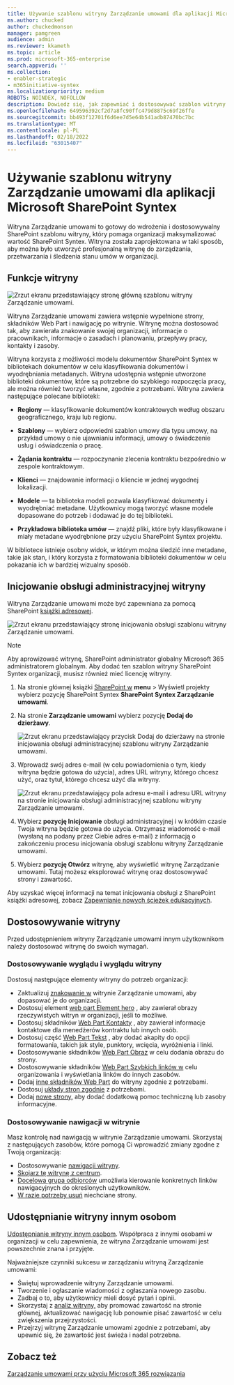 ```yaml
---
title: Używanie szablonu witryny Zarządzanie umowami dla aplikacji Microsoft SharePoint Syntex
ms.author: chucked
author: chuckedmonson
manager: pamgreen
audience: admin
ms.reviewer: kkameth
ms.topic: article
ms.prod: microsoft-365-enterprise
search.appverid: ''
ms.collection:
- enabler-strategic
- m365initiative-syntex
ms.localizationpriority: medium
ROBOTS: NOINDEX, NOFOLLOW
description: Dowiedz się, jak zapewniać i dostosowywać szablon witryny Zarządzanie umowami oraz jak go używać w aplikacji Microsoft SharePoint Syntex.
ms.openlocfilehash: 649596392cf2d7a8fc90ffc479d8875c69f26ffe
ms.sourcegitcommit: bb493f12701f6d6ee7d5e64b541adb87470bc7bc
ms.translationtype: MT
ms.contentlocale: pl-PL
ms.lasthandoff: 02/18/2022
ms.locfileid: "63015407"
---
```

# <a name="use-the-contracts-management-site-template-for-microsoft-sharepoint-syntex"></a>Używanie szablonu witryny Zarządzanie umowami dla aplikacji Microsoft SharePoint Syntex

Witryna Zarządzanie umowami to gotowy do wdrożenia i dostosowywalny SharePoint szablonu witryny, który pomaga organizacji maksymalizować wartość SharePoint Syntex. Witryna została zaprojektowana w taki sposób, aby można było utworzyć profesjonalną witrynę do zarządzania, przetwarzania i śledzenia stanu umów w organizacji.

## <a name="features-of-the-site"></a>Funkcje witryny

![Zrzut ekranu przedstawiający stronę główną szablonu witryny Zarządzanie umowami.](../media/content-understanding/contracts-management-site-home-page.png)

Witryna Zarządzanie umowami zawiera wstępnie wypełnione strony, składników Web Part i nawigację po witrynie. Witrynę można dostosować tak, aby zawierała znakowanie swojej organizacji, informacje o pracownikach, informacje o zasadach i planowaniu, przepływy pracy, kontakty i zasoby.

Witryna korzysta z możliwości modelu dokumentów SharePoint Syntex w bibliotekach dokumentów w celu klasyfikowania dokumentów i wyodrębniania metadanych. Witryna udostępnia wstępnie utworzone biblioteki dokumentów, które są potrzebne do szybkiego rozpoczęcia pracy, ale można również tworzyć własne, zgodnie z potrzebami. Witryna zawiera następujące polecane biblioteki:

- **Regiony** — klasyfikowanie dokumentów kontraktowych według obszaru geograficznego, kraju lub regionu.

- **Szablony** — wybierz odpowiedni szablon umowy dla typu umowy, na przykład umowy o nie ujawnianiu informacji, umowy o świadczenie usług i oświadczenia o pracę.

- **Żądania kontraktu** — rozpoczynanie zlecenia kontraktu bezpośrednio w zespole kontraktowym.

- **Klienci** — znajdowanie informacji o kliencie w jednej wygodnej lokalizacji.

- **Modele** — ta biblioteka modeli pozwala klasyfikować dokumenty i wyodrębniać metadane. Użytkownicy mogą tworzyć własne modele dopasowane do potrzeb i dodawać je do tej biblioteki.

- **Przykładowa biblioteka umów** — znajdź pliki, które były klasyfikowane i miały metadane wyodrębnione przy użyciu SharePoint Syntex projektu. 

W bibliotece istnieje osobny widok, w którym można śledzić inne metadane, takie jak stan, i który korzysta z formatowania biblioteki dokumentów w celu pokazania ich w bardziej wizualny sposób.

## <a name="provision-the-site"></a>Inicjowanie obsługi administracyjnej witryny

Witryna Zarządzanie umowami może być zapewniana za pomocą SharePoint [książki adresowej](https://lookbook.microsoft.com/).

![Zrzut ekranu przedstawiający stronę inicjowania obsługi szablonu witryny Zarządzanie umowami.](../media/content-understanding/contracts-management-site-provisioning-page.png)

> [!NOTE]
> Aby aprowizować witrynę, SharePoint administrator globalny Microsoft 365 administratorem globalnym. Aby dodać ten szablon witryny SharePoint Syntex organizacji, musisz również mieć licencję witryny.

1. Na stronie głównej książki [SharePoint w](https://lookbook.microsoft.com/) **menu** >  Wyświetl projekty wybierz pozycję SharePoint Syntex **SharePoint Syntex Zarządzanie umowami**.

2. Na stronie **Zarządzanie umowami** wybierz pozycję **Dodaj do dzierżawy**.

    ![Zrzut ekranu przedstawiający przycisk Dodaj do dzierżawy na stronie inicjowania obsługi administracyjnej szablonu witryny Zarządzanie umowami.](../media/content-understanding/contracts-management-site-add-to-your-tenant.png)

3. Wprowadź swój adres e-mail (w celu powiadomienia o tym, kiedy witryna będzie gotowa do użycia), adres URL witryny, którego chcesz użyć, oraz tytuł, którego chcesz użyć dla witryny. 

    ![Zrzut ekranu przedstawiający pola adresu e-mail i adresu URL witryny na stronie inicjowania obsługi administracyjnej szablonu witryny Zarządzanie umowami.](../media/content-understanding/contracts-management-email-and-site-url.png)

4. Wybierz **pozycję Inicjowanie** obsługi administracyjnej i w krótkim czasie Twoja witryna będzie gotowa do użycia. Otrzymasz wiadomość e-mail (wysłaną na podany przez Ciebie adres e-mail) z informacją o zakończeniu procesu inicjowania obsługi szablonu witryny Zarządzanie umowami.

5. Wybierz **pozycję Otwórz** witrynę, aby wyświetlić witrynę Zarządzanie umowami. Tutaj możesz eksplorować witrynę oraz dostosowywać strony i zawartość. 

Aby uzyskać więcej informacji na temat inicjowania obsługi z SharePoint książki adresowej, zobacz [Zapewnianie nowych ścieżek edukacyjnych](/office365/customlearning/custom_provision).

## <a name="customize-the-site"></a>Dostosowywanie witryny

Przed udostępnieniem witryny Zarządzanie umowami innym użytkownikom należy dostosować witrynę do swoich wymagań. 

### <a name="customize-the-look-and-feel-of-your-site"></a>Dostosowywanie wyglądu i wyglądu witryny

Dostosuj następujące elementy witryny do potrzeb organizacji:

- Zaktualizuj [znakowanie w](https://support.microsoft.com/office/customize-your-sharepoint-site-320b43e5-b047-4fda-8381-f61e8ac7f59b) witrynie Zarządzanie umowami, aby dopasować je do organizacji.
- Dostosuj element [web part Element hero](https://support.microsoft.com/office/use-the-hero-web-part-d57f449b-19a0-4b0d-8ce3-be5866430645) , aby zawierał obrazy rzeczywistych witryn w organizacji, jeśli to możliwe.
- Dostosuj składników [Web Part Kontakty](https://support.microsoft.com/office/show-people-profiles-on-your-page-with-the-people-web-part-7e52c5f6-2d72-48fa-a9d3-d2750765fa05) , aby zawierał informacje kontaktowe dla menedżerów kontraktu lub innych osób.
- Dostosuj część [Web Part Tekst](https://support.microsoft.com/office/add-text-and-tables-to-your-page-with-the-text-web-part-729c0aa1-bc0d-41e3-9cde-c60533f2c801) , aby dodać akapity do opcji formatowania, takich jak style, punktory, wcięcia, wyróżnienia i linki.
- Dostosowywanie składników [Web Part Obraz](https://support.microsoft.com/office/use-the-image-web-part-a63b335b-ad0a-4954-a65d-33c6af68beb2) w celu dodania obrazu do strony.
- Dostosowywanie składników [Web Part Szybkich linków w](https://support.microsoft.com/office/use-the-quick-links-web-part-e1df7561-209d-4362-96d4-469f85ab2a82) celu organizowania i wyświetlania linków do innych zasobów.
- Dodaj [inne składników Web Part](https://support.microsoft.com/office/using-web-parts-on-sharepoint-pages-336e8e92-3e2d-4298-ae01-d404bbe751e0) do witryny zgodnie z potrzebami.
- Dostosuj [układy stron zgodnie](https://support.microsoft.com/office/add-sections-and-columns-on-a-sharepoint-modern-page-fc491eb4-f733-4825-8fe2-e1ed80bd0899) z potrzebami.
- Dodaj [nowe strony,](https://support.microsoft.com/office/create-and-use-modern-pages-on-a-sharepoint-site-b3d46deb-27a6-4b1e-87b8-df851e503dec) aby dodać dodatkową pomoc techniczną lub zasoby informacyjne.

### <a name="customize-the-site-navigation"></a>Dostosowywanie nawigacji w witrynie

Masz kontrolę nad nawigacją w witrynie Zarządzanie umowami. Skorzystaj z następujących zasobów, które pomogą Ci wprowadzić zmiany zgodne z Twoją organizacją:

- Dostosowywanie [nawigacji witryny](https://support.microsoft.com/office/customize-the-navigation-on-your-sharepoint-site-3cd61ae7-a9ed-4e1e-bf6d-4655f0bf25ca).
- [Skojarz tę witrynę z centrum](https://support.microsoft.com/office/associate-a-sharepoint-site-with-a-hub-site-ae0009fd-af04-4d3d-917d-88edb43efc05).
- [Docelowa grupa odbiorców](https://support.microsoft.com/office/target-navigation-news-and-files-to-specific-audiences-33d84cb6-14ed-4e53-a426-74c38ea32293) umożliwia kierowanie konkretnych linków nawigacyjnych do określonych użytkowników. 
- [W razie potrzeby usuń](https://support.microsoft.com/office/delete-a-page-from-a-sharepoint-site-1d4197b8-31b6-460d-906b-3fb492a51db1) niechciane strony.

## <a name="share-the-site-with-others"></a>Udostępnianie witryny innym osobom

[Udostępnianie witryny innym osobom](https://support.microsoft.com/office/share-a-site-958771a8-d041-4eb8-b51c-afea2eae3658). Współpraca z innymi osobami w organizacji w celu zapewnienia, że witryna Zarządzanie umowami jest powszechnie znana i przyjęte.

Najważniejsze czynniki sukcesu w zarządzaniu witryną Zarządzanie umowami:

- Świętuj wprowadzenie witryny Zarządzanie umowami.
- Tworzenie i ogłaszanie wiadomości z ogłaszania nowego zasobu.
- Zadbaj o to, aby użytkownicy mieli dosyć pytań i opinii.
- Skorzystaj z [analiz witryny,](https://support.microsoft.com/office/view-usage-data-for-your-sharepoint-site-2fa8ddc2-c4b3-4268-8d26-a772dc55779e) aby promować zawartość na stronie głównej, aktualizować nawigację lub ponownie pisać zawartość w celu zwiększenia przejrzystości.
- Przejrzyj witrynę Zarządzanie umowami zgodnie z potrzebami, aby upewnić się, że zawartość jest świeża i nadal potrzebna.

## <a name="see-also"></a>Zobacz też

[Zarządzanie umowami przy użyciu Microsoft 365 rozwiązania](solution-manage-contracts-in-microsoft-365.md)